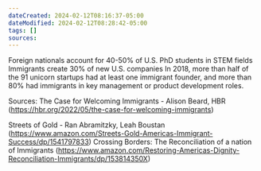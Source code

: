 ```yaml
---
dateCreated: 2024-02-12T08:16:37-05:00
dateModified: 2024-02-12T08:28:42-05:00
tags: []
sources: 
---
```


Foreign nationals account for 40-50% of U.S. PhD students in STEM fields
Immigrants create 30% of new U.S. companies
In 2018, more than half of the 91 unicorn startups had at least one immigrant founder, and more than 80% had immigrants in key management or product development roles.

Sources:
The Case for Welcoming Immigrants - Alison Beard, HBR (https://hbr.org/2022/05/the-case-for-welcoming-immigrants)

Streets of Gold - Ran Abramitzky, Leah Boustan (https://www.amazon.com/Streets-Gold-Americas-Immigrant-Success/dp/1541797833)
Crossing Borders: The Reconciliation of a nation of Immigrants (https://www.amazon.com/Restoring-Americas-Dignity-Reconciliation-Immigrants/dp/153814350X)

